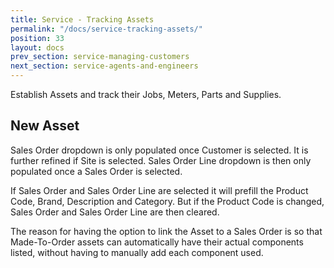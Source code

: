 ```yaml
---
title: Service - Tracking Assets
permalink: "/docs/service-tracking-assets/"
position: 33
layout: docs
prev_section: service-managing-customers
next_section: service-agents-and-engineers
---
```


Establish Assets and track their Jobs, Meters, Parts and Supplies.

## New Asset

Sales Order dropdown is only populated once Customer is selected. It is further refined if Site is selected. Sales Order Line dropdown is then only populated once a Sales Order is selected.

If Sales Order and Sales Order Line are selected it will prefill the Product Code, Brand, Description and Category. But if the Product Code is changed, Sales Order and Sales Order Line are then cleared.

The reason for having the option to link the Asset to a Sales Order is so that Made-To-Order assets can automatically have their actual components listed, without having to manually add each component used.
